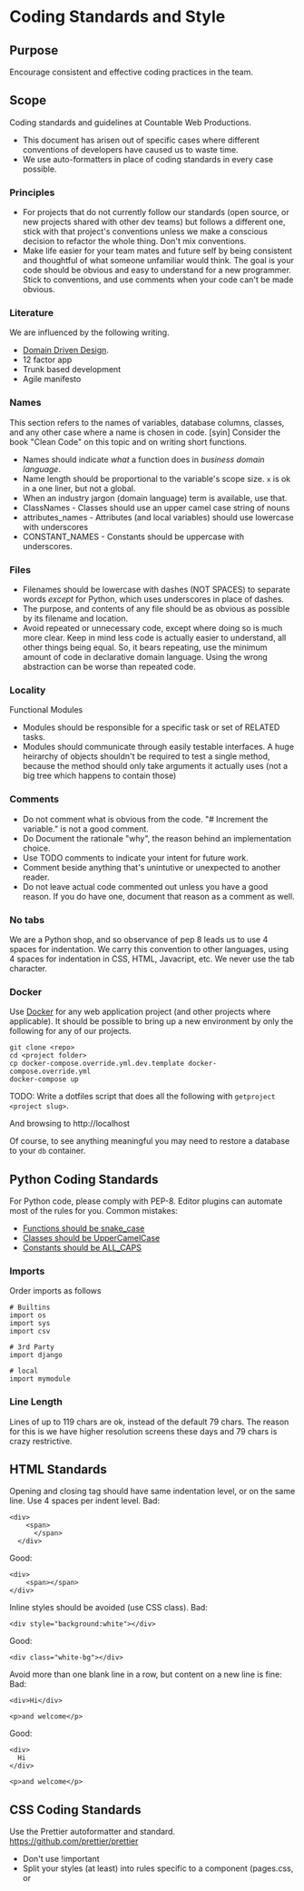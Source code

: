 # Coding Standards and Style

## Purpose

Encourage consistent and effective coding practices in the team.

## Scope

Coding standards and guidelines at Countable Web Productions.
  * This document has arisen out of specific cases where different conventions of developers have caused us to waste time. 
  * We use auto-formatters in place of coding standards in every case possible.

### Principles

  * For projects that do not currently follow our standards (open source, or new projects shared with other dev teams) but follows a different one, stick with that project's conventions unless we make a conscious decision to refactor the whole thing. Don't mix conventions.
  * Make life easier for your team mates and future self by being consistent and thoughtful of what someone unfamiliar would think. The goal is your code should be obvious and easy to understand for a new programmer. Stick to conventions, and use comments when your code can't be made obvious.

### Literature
We are influenced by the following writing.

  * [Domain Driven Design](https://en.wikipedia.org/wiki/Domain-driven_design).
  * 12 factor app
  * Trunk based development
  * Agile manifesto

### Names

  This section refers to the names of variables, database columns, classes, and any other case where a name is chosen in code. [syin] Consider the book "Clean Code" on this topic and on writing short functions.

  * Names should indicate *what* a function does in _business domain language_.
  * Name length should be proportional to the variable's scope size. `x` is ok in a one liner, but not a global.
  * When an industry jargon (domain language) term is available, use that.
  * ClassNames - Classes should use an upper camel case string of nouns
  * attributes_names - Attributes (and local variables) should use lowercase with underscores
  * CONSTANT_NAMES - Constants should be uppercase with underscores.

### Files

  * Filenames should be lowercase with dashes (NOT SPACES) to separate words *except* for Python, which uses underscores in place of dashes.
  * The purpose, and contents of any file should be as obvious as possible by its filename and location.
  * Avoid repeated or unnecessary code, except where doing so is much more clear. Keep in mind less code is actually easier to understand, all other things being equal. So, it bears repeating, use the minimum amount of code in declarative domain language. Using the wrong abstraction can be worse than repeated code.
### Locality

Functional Modules
  * Modules should be responsible for a specific task or set of RELATED tasks.
  * Modules should communicate through easily testable interfaces. A huge heirarchy of objects shouldn't be required to test a single method, because the method should only take arguments it actually uses (not a big tree which happens to contain those)

### Comments
  
  * Do not comment what is obvious from the code. "# Increment the variable." is not a good comment.
  * Do Document the rationale "why", the reason behind an implementation choice.
  * Use TODO comments to indicate your intent for future work.
  * Comment beside anything that's unintutive or unexpected to another reader.
  * Do not leave actual code commented out unless you have a good reason. If you do have one, document that reason as a comment as well.

### No tabs

We are a Python shop, and so observance of pep 8 leads us to use 4 spaces for indentation. We carry this convention to other languages, using 4 spaces for indentation in CSS, HTML, Javacript, etc. We never use the tab character.

### Docker

Use [Docker](./DOCKER.md) for any web application project (and other projects where applicable). It should be possible to bring up a new environment by only the following for any of our projects.

```
git clone <repo>
cd <project folder>
cp docker-compose.override.yml.dev.template docker-compose.override.yml
docker-compose up
```

TODO: Write a dotfiles script that does all the following with `getproject <project slug>`.

And browsing to http://localhost

Of course, to see anything meaningful you may need to restore a database to your `db` container.


## Python Coding Standards

For Python code, please comply with PEP-8. Editor plugins can automate most of the rules for you. Common mistakes:

  * [Functions should be snake_case](https://www.python.org/dev/peps/pep-0008/#function-names)
  * [Classes should be UpperCamelCase](https://www.python.org/dev/peps/pep-0008/#class-names)
  * [Constants should be ALL_CAPS](https://www.python.org/dev/peps/pep-0008/#id48)

### Imports

Order imports as follows
```
# Builtins
import os
import sys
import csv

# 3rd Party
import django

# local
import mymodule
```

### Line Length

Lines of up to 119 chars are ok, instead of the default 79 chars. The reason for this is we have higher resolution screens these days and 79 chars is crazy restrictive.


## HTML Standards

Opening and closing tag should have same indentation level, or on the same line. Use 4 spaces per indent level.
Bad:
```
<div>
    <span>
      </span>
  </div>
```
Good:
```
<div>
    <span></span>
</div>
```

Inline styles should be avoided (use CSS class).
Bad:
```
<div style="background:white"></div>
```
Good:
```
<div class="white-bg"></div>
```

Avoid more than one blank line in a row, but content on a new line is fine:
Bad:
```
<div>Hi</div>

<p>and welcome</p>
```
Good:
```
<div>
  Hi
</div>

<p>and welcome</p>
```

## CSS Coding Standards

Use the Prettier autoformatter and standard. https://github.com/prettier/prettier

  * Don't use !important
  * Split your styles (at least) into rules specific to a component (pages.css, or <style> tag on the page.), and rules that should apply to make the entire site consistent (global.css).
  * Don't use capital letters or underscores for selector (class, id) names. Use dashes and lowerase.

```
.parent {
    font-weight: bold;
}
.parent .child {
    color: #FFFFFF;
}  

.next {
    color: #0000FF;
}
```

If you want to dive deeper, see https://cssguidelin.es/
 
## Javascript, HTML and CSS Formatting

Use the Prettier autoformatter and standard. https://github.com/prettier/prettier

For projects using node, and supported editors (like VS Code) you can have a `.prettierrc.js` in your project root, like this.
```
module.exports = {
  semi: false,
  singleQuote: true,
  tabWidth: 2
}
```

Alternatively, in VS Code, you can do `ctrl-,` to open settings, and search for "prettier". Scroll down to change the above settings manually.
